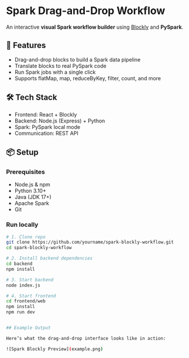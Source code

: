 # Spark Drag-and-Drop Workflow

An interactive **visual Spark workflow builder** using [Blockly](https://developers.google.com/blockly) and **PySpark**.

## 🔧 Features

- Drag-and-drop blocks to build a Spark data pipeline
- Translate blocks to real PySpark code
- Run Spark jobs with a single click
- Supports flatMap, map, reduceByKey, filter, count, and more

## 🛠️ Tech Stack

- Frontend: React + Blockly
- Backend: Node.js (Express) + Python
- Spark: PySpark local mode
- Communication: REST API

## 📦 Setup

### Prerequisites

- Node.js & npm
- Python 3.10+
- Java (JDK 17+)
- Apache Spark
- Git

### Run locally

```bash
# 1. Clone repo
git clone https://github.com/yourname/spark-blockly-workflow.git
cd spark-blockly-workflow

# 2. Install backend dependencies
cd backend
npm install

# 3. Start backend
node index.js

# 4. Start frontend 
cd frontend/web
npm install
npm run dev


## Example Output

Here’s what the drag-and-drop interface looks like in action:

![Spark Blockly Preview](example.png)


